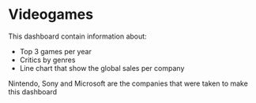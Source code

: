 # Videogames

This dashboard contain information about: 

- Top 3 games per year
- Critics by genres
- Line chart that show the global sales per company

Nintendo, Sony and Microsoft are the companies that were taken to make this dashboard
